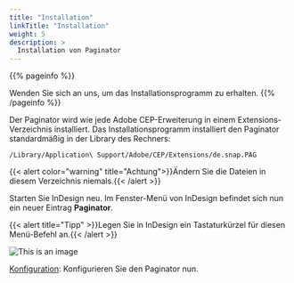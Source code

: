 ```yaml
---
title: "Installation"
linkTitle: "Installation"
weight: 5
description: >
  Installation von Paginator
---
```


{{% pageinfo %}}
<!-- Laden Sie das Installationsprogramm <a href="https://download.cnet.com/TeamViewer/3000-7240_4-10869706.html">**hier**</a> herunter.-->
Wenden Sie sich an uns, um das Installationsprogramm zu erhalten.
{{% /pageinfo %}}


Der Paginator wird wie jede Adobe CEP-Erweiterung in einem Extensions-Verzeichnis installiert. Das Installationsprogramm installiert den Paginator standardmäßig in der Library des Rechners:

`/Library/Application\ Support/Adobe/CEP/Extensions/de.snap.PAG`

{{< alert color="warning" title="Achtung">}}Ändern Sie die Dateien in diesem Verzeichnis niemals.{{< /alert >}}

Starten Sie InDesign neu. Im Fenster-Menü von InDesign befindet sich nun ein neuer Eintrag **Paginator**.

{{< alert title="Tipp" >}}Legen Sie in InDesign ein Tastaturkürzel für diesen Menü-Befehl an.{{< /alert >}}

![This is an image](/images/menu.png)

[Konfiguration](../konfiguration/): Konfigurieren Sie den Paginator nun.
